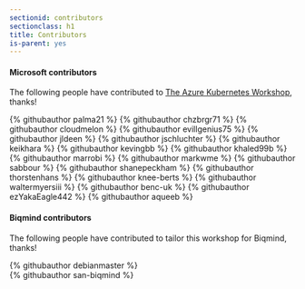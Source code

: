 ```yaml
---
sectionid: contributors
sectionclass: h1
title: Contributors
is-parent: yes
---
```


#### Microsoft contributors

The following people have contributed to [The Azure Kubernetes Workshop](https://aksworkshop.io/), thanks!

<div class="github-contributors">
{% githubauthor palma21 %}
{% githubauthor chzbrgr71 %}
{% githubauthor cloudmelon %}
{% githubauthor evillgenius75 %}
{% githubauthor jldeen %}
{% githubauthor jschluchter %}
{% githubauthor keikhara %}
{% githubauthor kevingbb %}
{% githubauthor khaled99b %}
{% githubauthor marrobi %}
{% githubauthor markwme %}
{% githubauthor sabbour %}
{% githubauthor shanepeckham %}
{% githubauthor thorstenhans %}
{% githubauthor knee-berts %}
{% githubauthor waltermyersiii %}
{% githubauthor benc-uk %}
{% githubauthor ezYakaEagle442 %}
{% githubauthor aqueeb %}
</div>

#### Biqmind contributors

The following people have contributed to tailor this workshop for Biqmind, thanks!

<div class="github-contributors">
{% githubauthor debianmaster %}
<div class="github-contributors">
{% githubauthor san-biqmind %}

</div>
